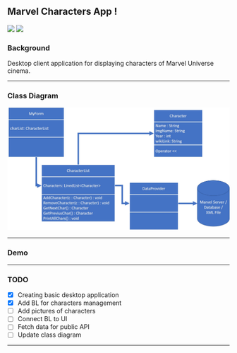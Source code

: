 ## Marvel Characters App !

<p align="left">
    <img src="https://img.shields.io/badge/language-C++-ff69b4.svg">
<img src="https://img.shields.io/badge/status-InProgress-yellow.svg">
</p>

### Background
Desktop client application for displaying characters of Marvel Universe cinema.

---

### Class Diagram
<img src="images/application_arch.jpg" width=800>

---

### Demo

---

### TODO
- [X] Creating basic desktop application 
- [X] Add BL for characters management
- [ ] Add pictures of characters
- [ ] Connect BL to UI
- [ ] Fetch data for public API
- [ ] Update class diagram

---
